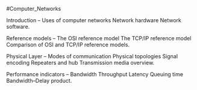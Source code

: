 #Computer_Networks


Introduction – 
Uses of computer networks
Network hardware
Network software. 

Reference models – 
The OSI reference model
The TCP/IP reference model
Comparison of OSI and TCP/IP reference models.

Physical Layer – 
Modes of communication
Physical topologies
Signal encoding
Repeaters and hub
Transmission media overview. 

Performance indicators – 
Bandwidth
Throughput
Latency
Queuing time
Bandwidth–Delay product.







